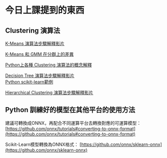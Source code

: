 # 今日上課提到的東西

## Clustering 演算法

[K-Means 演算法步驟解釋影片](https://www.youtube.com/watch?v=4b5d3muPQmA)

[K-Means 和 GMM 在分群上的差異](https://jarvus.dragonbeef.net/note/noteKmeansGMM.php)

[Python上各種 Clustering 演算法的概念解釋](https://zi.media/@yidianzixun/post/tApdq7)

[Decision Tree 演算法步驟解釋影片](https://www.youtube.com/watch?v=7VeUPuFGJHk)  
[Python scikit-learn範例](https://stackabuse.com/decision-trees-in-python-with-scikit-learn/)

[Hierarchical Clustering 演算法步驟解釋影片](https://www.youtube.com/watch?v=7xHsRkOdVwo)

## Python 訓練好的模型在其他平台的使用方法

建議可轉換成ONNX，再配合不同運算平台去轉換對應的可運算模型：  
[https://github.com/onnx/tutorials#converting-to-onnx-format](https://github.com/onnx/tutorials#converting-to-onnx-format)

Scikit-Learn模型轉換為ONNX格式：
[https://github.com/onnx/sklearn-onnx](https://github.com/onnx/sklearn-onnx)
